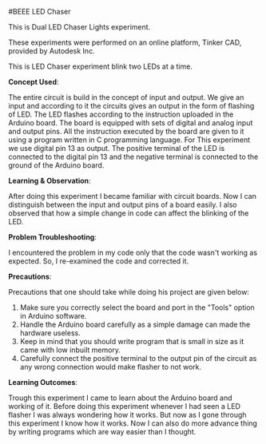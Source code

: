 #BEEE LED Chaser

This is Dual LED Chaser Lights experiment.

These experiments were performed on an online platform, Tinker CAD, provided by Autodesk Inc.

This is LED Chaser experiment blink two LEDs at a time.

**Concept Used**:

The entire circuit is build in the concept of input and output. We give an input and according to it the circuits gives an output in the form of flashing of LED. The LED flashes according to the instruction uploaded in the Arduino board. The board is equipped with sets of digital and analog input and output pins. All the instruction executed by the board are given to it using a program written in C programming language. For This experiment we use digital pin 13 as output. The positive terminal of the LED is connected to the digital pin 13 and the negative terminal is connected to the ground of the Arduino board.

**Learning & Observation**:

After doing this experiment I became familiar with circuit boards. Now I can distinguish between the input and output pins of a board easily. I also observed that how a simple change in code can affect the blinking of the LED.

**Problem Troubleshooting**:

I encountered the problem in my code only that the code wasn't working as expected. So, I re-examined the code and corrected it.

**Precautions**:

Precautions that one should take while doing his project are given below:

1. Make sure you correctly select the board and port in the "Tools" option in Arduino software.
2. Handle the Arduino board carefully as a simple damage can made the hardware useless.
3. Keep in mind that you should write program that is small in size as it came with low inbuilt memory.
4. Carefully connect the positive terminal to the output pin of the circuit as any wrong connection would make flasher to not work.

**Learning Outcomes**:

Trough this experiment I came to learn about the Arduino board and working of it. Before doing this experiment whenever I had seen a LED flasher I was always wondering how it works. But now as I gone through this experiment I know how it works. Now I can also do more advance thing by writing programs which are way easier than I thought.
